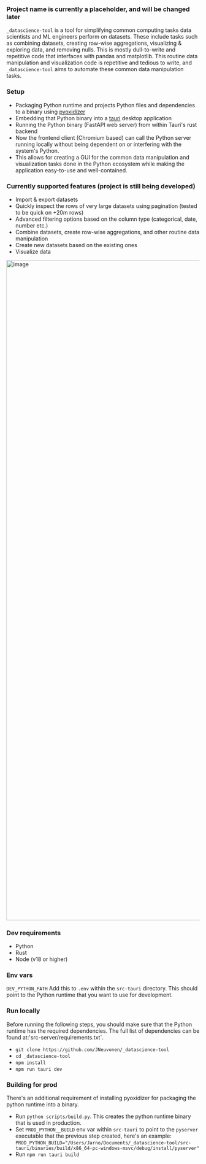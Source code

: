 ### Project name is currently a placeholder, and will be changed later

`_datascience-tool` is a tool for simplifying common computing tasks data scientists and ML engineers perform on datasets. These include tasks such as combining datasets, creating row-wise aggregations, visualizing & exploring data, and removing nulls. This is mostly dull-to-write and repetitive code that interfaces with pandas and matplotlib. This routine data manipulation and visualization code is repetitive and tedious to write, and `_datascience-tool` aims to automate these common data manipulation tasks.


### Setup

- Packaging Python runtime and projects Python files and dependencies to a binary using [pyoxidizer](https://github.com/indygreg/PyOxidizer)
- Embedding that Python binary into a [tauri](https://github.com/tauri-apps/tauri) desktop application
- Running the Python binary (FastAPI web server) from within Tauri's rust backend
- Now the frontend client (Chromium based) can call the Python server running locally without being dependent on or interfering with the system's Python.
- This allows for creating a GUI for the common data manipulation and visualization tasks done in the Python ecosystem while making the application easy-to-use and well-contained.

### Currently supported features (project is still being developed)

- Import & export datasets
- Quickly inspect the rows of very large datasets using pagination (tested to be quick on +20m rows)
- Advanced filtering options based on the column type (categorical, date, number etc.)
- Combine datasets, create row-wise aggregations, and other routine data manipulation
- Create new datasets based on the existing ones
- Visualize data

<img width="1722" alt="image" src="https://github.com/JNeuvonen/_datascience-tool/assets/74303261/219e1370-c3bc-4887-8f90-9d62cb23fc7c">

### Dev requirements

- Python
- Rust
- Node (v18 or higher)

### Env vars

`DEV_PYTHON_PATH` Add this to `.env` within the `src-tauri` directory. This should point to the Python runtime that you want to use for development.

### Run locally

Before running the following steps, you should make sure that the Python runtime has the required dependencies. The full list of dependencies can be found at:'src-server/requirements.txt`.

- `git clone https://github.com/JNeuvonen/_datascience-tool`
- `cd _datascience-tool`
- `npm install`
- `npm run tauri dev`

### Building for prod

There's an additional requirement of installing pyoxidizer for packaging the python runtime into a binary. 

- Run `python scripts/build.py`. This creates the python runtime binary that is used in production.
- Set `PROD_PYTHON__BUILD` env var within `src-tauri` to point to the `pyserver` executable that the previous step created, here's an example:
  `PROD_PYTHON_BUILD="/Users/Jarno/Documents/_datascience-tool/src-tauri/binaries/build/x86_64-pc-windows-msvc/debug/install/pyserver"`
- Run `npm run tauri build`






 
